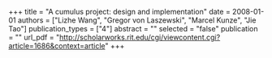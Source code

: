 +++
title = "A cumulus project: design and implementation"
date = 2008-01-01
authors = ["Lizhe Wang", "Gregor von Laszewski", "Marcel Kunze", "Jie Tao"]
publication_types = ["4"]
abstract = ""
selected = "false"
publication = ""
url_pdf = "http://scholarworks.rit.edu/cgi/viewcontent.cgi?article=1686&context=article"
+++

